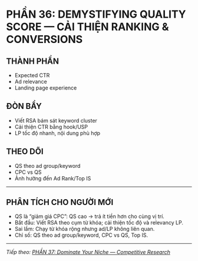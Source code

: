 # PHẦN 36: DEMYSTIFYING QUALITY SCORE — CẢI THIỆN RANKING & CONVERSIONS

## THÀNH PHẦN
- Expected CTR  
- Ad relevance  
- Landing page experience

## ĐÒN BẨY
- Viết RSA bám sát keyword cluster  
- Cải thiện CTR bằng hook/USP  
- LP tốc độ nhanh, nội dung phù hợp

## THEO DÕI
- QS theo ad group/keyword  
- CPC vs QS  
- Ảnh hưởng đến Ad Rank/Top IS

---

## PHÂN TÍCH CHO NGƯỜI MỚI
- QS là “giảm giá CPC”: QS cao → trả ít tiền hơn cho cùng vị trí.
- Bắt đầu: Viết RSA theo cụm từ khóa; cải thiện tốc độ và relevancy LP.
- Sai lầm: Chạy từ khóa rộng nhưng ad/LP không liên quan.
- Chỉ số: QS theo ad group/keyword, CPC vs QS, Top IS.

---

*Tiếp theo: [PHẦN 37: Dominate Your Niche — Competitive Research](../38_Part_37_Competitive_Research.md)*
